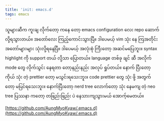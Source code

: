 ```yaml
---
title: 'init: emacs.d'
tags: emacs
---
```


သူများဆီက ကူးချ လိုက်တော့ ကနေ တော့ emacs configuration လေး repo ဆောက်လို့ရသွားတယ်။ အတော်လေး ကြည့်ကောင်းသွားပြီ။ ဒါပေမယ့် vim သုံး နေ ကြအတိုင်း အတော်များများ သုံးလို့ရနေပြီ။ ဒါပေမယ့် အလုံးစုံ ကြီးတော့ အဆင်မပြေဘူး။ syntax highlight ကို support တယ် လို့သာ ပြောတယ်။ language တစ်ခု ချင် ဆီ အလိုက် mode တွေ လိုက်သွင်း နေရတာ တော့နည်းနည်း အလုပ် ရှုပ်တယ်။ နောက် ပြီးတော့ ကိုယ် သုံး တဲ့ prettier တော့ မသွင်းရသေးဘူး။ code prettier တွေ သုံး ဖို့ အတွက်တော့ မပြင်ရသေးဘူး။ နောက်ပြီးတော့ nerd tree လောက်တော့ သုံး နေမကျ တဲ့ neo tree ပြဿနာ ကတော့ တဖြည်းဖြည်း ပဲ နေသားကျသွားမယ် အောက့်မေတယ်။

[https://github.com/AungMyoKyaw/.emacs.d](https://github.com/AungMyoKyaw/.emacs.d)
